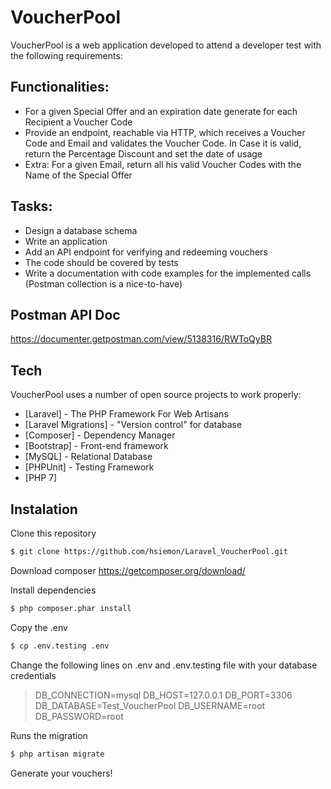 # VoucherPool

VoucherPool is a web application developed to attend a developer test with the following requirements:

## Functionalities:

- For a given Special Offer and an expiration date generate for each Recipient a
Voucher Code
- Provide an endpoint, reachable via HTTP, which receives a Voucher Code and Email
and validates the Voucher Code. In Case it is valid, return the Percentage Discount
and set the date of usage
- Extra: For a given Email, return all his valid Voucher Codes with the Name of the
Special Offer

## Tasks:

- Design a database schema
- Write an application
- Add an API endpoint for verifying and redeeming vouchers
- The code should be covered by tests
- Write a documentation with code examples for the implemented calls (Postman
collection is a nice-to-have)

## Postman API Doc
https://documenter.getpostman.com/view/5138316/RWToQyBR

## Tech

VoucherPool uses a number of open source projects to work properly:

- [Laravel] - The PHP Framework For Web Artisans
- [Laravel Migrations] - "Version control" for database
- [Composer] - Dependency Manager 
- [Bootstrap] - Front-end framework
- [MySQL] - Relational Database
- [PHPUnit] - Testing Framework
- [PHP 7]

## Instalation 

Clone this repository
```sh
$ git clone https://github.com/hsiemon/Laravel_VoucherPool.git
```

Download composer 
https://getcomposer.org/download/

Install dependencies
```sh
$ php composer.phar install
```

Copy the .env
```sh
$ cp .env.testing .env
```

Change the following lines on .env and .env.testing file with your database credentials
> DB_CONNECTION=mysql
> DB_HOST=127.0.0.1
> DB_PORT=3306
> DB_DATABASE=Test_VoucherPool
> DB_USERNAME=root
> DB_PASSWORD=root

Runs the migration
```sh
$ php artisan migrate
```

Generate your vouchers!